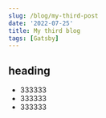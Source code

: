 ```yaml
---
slug: /blog/my-third-post
date: '2022-07-25'
title: My third blog
tags: [Gatsby]
---
```


## heading

- 333333
- 333333
- 333333
